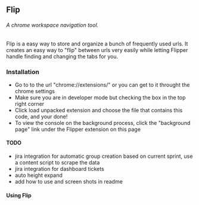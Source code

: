 ## Flip
###### A chrome workspace navigation tool.

Flip is a easy way to store and organize a bunch of frequently used urls. It creates an easy way
to "flip" between urls very easily while letting Flipper handle finding and changing the tabs for you.

### Installation
- Go to to the url "chrome://extensions/" or you can get to it throught the chrome settings
- Make sure you are in developer mode but checking the box in the top right corner
- Click load unpacked extension and choose the file that contains this code, and your done!
- To view the console on the background process, click the "background page" link under the Flipper extension on this page

#### TODO
- jira integration for automatic group creation based on current sprint, use a content script to scrape the data
- jira integration for dashboard tickets
- auto height expand
- add how to use and screen shots in readme

#### Using Flip